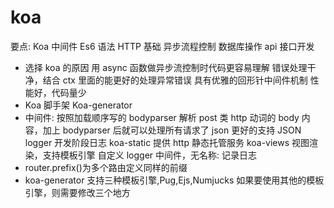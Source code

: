 <!--
 * @Author: your name
 * @Date: 2021-12-01 12:30:08
 * @LastEditTime: 2021-12-01 14:04:00
 * @LastEditors: Please set LastEditors
 * @Description: 打开koroFileHeader查看配置 进行设置: https://github.com/OBKoro1/koro1FileHeader/wiki/%E9%85%8D%E7%BD%AE
 * @FilePath: \Front-end development learning\document\notes\study notes\nodejs\koa\koa-study.md
-->

# koa

要点:
Koa 中间件
Es6 语法
HTTP 基础
异步流程控制
数据库操作
api 接口开发

- 选择 koa 的原因
  用 async 函数做异步流控制时代码更容易理解
  错误处理干净，结合 ctx 里面的能更好的处理异常错误
  具有优雅的回形针中间件机制
  性能好，代码量少
- Koa 脚手架 Koa-generator
- 中间件: 按照加载顺序写的
  bodyparser 解析 post 类 http 动词的 body 内容，加上 bodyparser 后就可以处理所有请求了
  json 更好的支持 JSON
  logger 开发阶段日志
  koa-static 提供 http 静态托管服务
  koa-views 视图渲染，支持模板引擎
  自定义 logger 中间件，无名称: 记录日志
- router.prefix()为多个路由定义同样的前缀
- koa-generator 支持三种模板引擎,Pug,Ejs,Numjucks
  如果要使用其他的模板引擎，则需要修改三个地方
